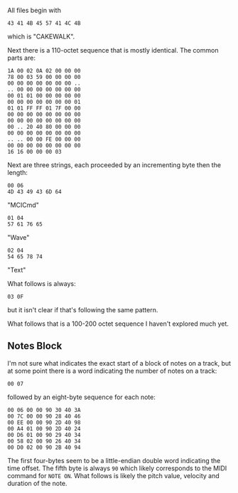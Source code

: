 All files begin with

    43 41 4B 45 57 41 4C 4B

which is "CAKEWALK".

Next there is a 110-octet sequence that is mostly identical. The common parts are:

    1A 00 02 0A 02 00 00 00
    78 00 03 59 00 00 00 00
    00 00 00 00 00 00 00 ..
    .. 00 00 00 00 00 00 00
    00 01 01 00 00 00 00 00
    00 00 00 00 00 00 00 01
    01 01 FF FF 01 7F 00 00
    00 00 00 00 00 00 00 00
    00 00 00 00 00 00 00 00
    00 .. 20 40 80 00 00 00
    00 00 00 00 00 00 00 00
    .. .. 00 00 FE 00 00 00
    00 00 00 00 00 00 00 00
    16 16 00 00 00 03

Next are three strings, each proceeded by an incrementing byte then the length:

    00 06
    4D 43 49 43 6D 64

"MCICmd"
    
    01 04
    57 61 76 65

"Wave"
    
    02 04
    54 65 78 74

"Text"

What follows is always:

    03 0F

but it isn't clear if that's following the same pattern.

What follows that is a 100-200 octet sequence I haven't explored much yet.

## Notes Block

I'm not sure what indicates the exact start of a block of notes on a track,
but at some point there is a word indicating the number of notes on a track:

    00 07

followed by an eight-byte sequence for each note:

    00 06 00 00 90 30 40 3A
    00 7C 00 00 90 28 40 46
    00 EE 00 00 90 2D 40 98
    00 A4 01 00 90 2D 40 24
    00 D6 01 00 90 29 40 34
    00 58 02 00 90 26 40 34
    00 D0 02 00 90 2B 40 94

The first four-bytes seem to be a little-endian double word indicating the
time offset. The fifth byte is always `90` which likely corresponds to the
MIDI command for `NOTE ON`. What follows is likely the pitch value, velocity
and duration of the note.
